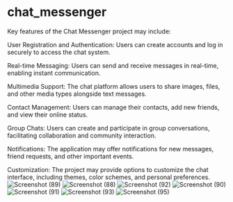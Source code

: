 # chat_messenger

Key features of the Chat Messenger project may include:

User Registration and Authentication: Users can create accounts and log in securely to access the chat system.

Real-time Messaging: Users can send and receive messages in real-time, enabling instant communication.

Multimedia Support: The chat platform allows users to share images, files, and other media types alongside text messages.

Contact Management: Users can manage their contacts, add new friends, and view their online status.

Group Chats: Users can create and participate in group conversations, facilitating collaboration and community interaction.

Notifications: The application may offer notifications for new messages, friend requests, and other important events.

Customization: The project may provide options to customize the chat interface, including themes, color schemes, and personal preferences.![Screenshot (89)](https://github.com/Gagankumar1/chat_messanger/assets/101435678/0a350de1-5ddd-4ccf-8f18-f02367927386)
![Screenshot (88)](https://github.com/Gagankumar1/chat_messanger/assets/101435678/36728f50-d443-419b-80e6-10948b31cb71)
![Screenshot (92)](https://github.com/Gagankumar1/chat_messanger/assets/101435678/a23239ec-7d2d-4d48-ab86-5283b9642773)
![Screenshot (90)](https://github.com/Gagankumar1/chat_messanger/assets/101435678/4fbee373-6a1a-45f0-910e-c8d56cdab6de)
![Screenshot (91)](https://github.com/Gagankumar1/chat_messanger/assets/101435678/446fb26f-bc01-4a4c-899d-c1f3f79a3255)
![Screenshot (93)](https://github.com/Gagankumar1/chat_messanger/assets/101435678/b19706e3-7c31-4f61-8548-4acfb5115ba6)
![Screenshot (95)](https://github.com/Gagankumar1/chat_messanger/assets/101435678/49a4a4cf-0a94-40eb-9e3e-ac204a066183)

